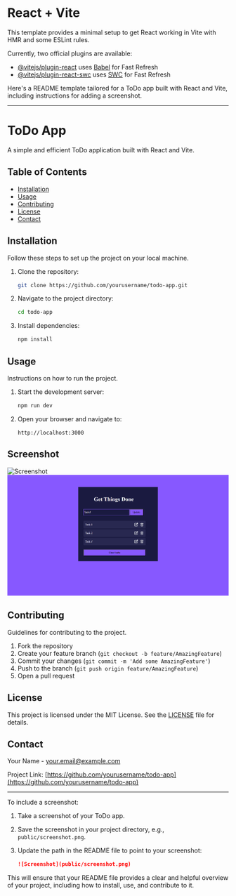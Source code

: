 # React + Vite

This template provides a minimal setup to get React working in Vite with HMR and some ESLint rules.

Currently, two official plugins are available:

- [@vitejs/plugin-react](https://github.com/vitejs/vite-plugin-react/blob/main/packages/plugin-react/README.md) uses [Babel](https://babeljs.io/) for Fast Refresh
- [@vitejs/plugin-react-swc](https://github.com/vitejs/vite-plugin-react-swc) uses [SWC](https://swc.rs/) for Fast Refresh


Here's a README template tailored for a ToDo app built with React and Vite, including instructions for adding a screenshot.

---

# ToDo App

A simple and efficient ToDo application built with React and Vite.

## Table of Contents

- [Installation](#installation)
- [Usage](#usage)
- [Contributing](#contributing)
- [License](#license)
- [Contact](#contact)

## Installation

Follow these steps to set up the project on your local machine.

1. Clone the repository:

    ```bash
    git clone https://github.com/yourusername/todo-app.git
    ```

2. Navigate to the project directory:

    ```bash
    cd todo-app
    ```

3. Install dependencies:

    ```bash
    npm install
    ```

## Usage

Instructions on how to run the project.

1. Start the development server:

    ```bash
    npm run dev
    ```

2. Open your browser and navigate to:

    ```
    http://localhost:3000
    ```

## Screenshot

![Screenshot](path/to/your/screenshot.png)
![Screenshot](src/asset/image.png)

## Contributing

Guidelines for contributing to the project.

1. Fork the repository
2. Create your feature branch (`git checkout -b feature/AmazingFeature`)
3. Commit your changes (`git commit -m 'Add some AmazingFeature'`)
4. Push to the branch (`git push origin feature/AmazingFeature`)
5. Open a pull request

## License

This project is licensed under the MIT License. See the [LICENSE](LICENSE) file for details.

## Contact

Your Name - [your.email@example.com](mailto:your.email@example.com)

Project Link: [https://github.com/yourusername/todo-app](https://github.com/yourusername/todo-app)

---

To include a screenshot:

1. Take a screenshot of your ToDo app.
2. Save the screenshot in your project directory, e.g., `public/screenshot.png`.
3. Update the path in the README file to point to your screenshot:

    ```markdown
    ![Screenshot](public/screenshot.png)
    ```

This will ensure that your README file provides a clear and helpful overview of your project, including how to install, use, and contribute to it.
